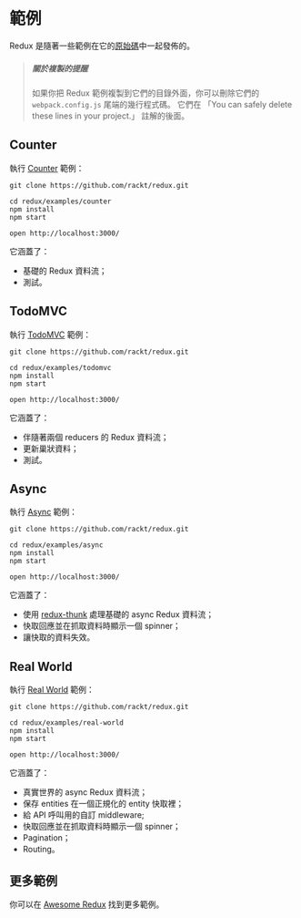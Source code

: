 # 範例

Redux 是隨著一些範例在它的[原始碼](https://github.com/rackt/redux/tree/master/examples)中一起發佈的。
>##### 關於複製的提醒
>如果你把 Redux 範例複製到它們的目錄外面，你可以刪除它們的 `webpack.config.js` 尾端的幾行程式碼。 它們在 「You can safely delete these lines in your project.」 註解的後面。

## Counter

執行 [Counter](https://github.com/rackt/redux/tree/master/examples/counter) 範例：

```
git clone https://github.com/rackt/redux.git

cd redux/examples/counter
npm install
npm start

open http://localhost:3000/
```

它涵蓋了：

* 基礎的 Redux 資料流；
* 測試。

## TodoMVC

執行 [TodoMVC](https://github.com/rackt/redux/tree/master/examples/todomvc) 範例：

```
git clone https://github.com/rackt/redux.git

cd redux/examples/todomvc
npm install
npm start

open http://localhost:3000/
```

它涵蓋了：

* 伴隨著兩個 reducers 的 Redux 資料流；
* 更新巢狀資料；
* 測試。

## Async

執行 [Async](https://github.com/rackt/redux/tree/master/examples/async) 範例：

```
git clone https://github.com/rackt/redux.git

cd redux/examples/async
npm install
npm start

open http://localhost:3000/
```

它涵蓋了：

* 使用 [redux-thunk](https://github.com/gaearon/redux-thunk) 處理基礎的 async Redux 資料流；
* 快取回應並在抓取資料時顯示一個 spinner；
* 讓快取的資料失效。

## Real World

執行 [Real World](https://github.com/rackt/redux/tree/master/examples/real-world) 範例：

```
git clone https://github.com/rackt/redux.git

cd redux/examples/real-world
npm install
npm start

open http://localhost:3000/
```

它涵蓋了：

* 真實世界的 async Redux 資料流；
* 保存 entities 在一個正規化的 entity 快取裡；
* 給 API 呼叫用的自訂 middleware;
* 快取回應並在抓取資料時顯示一個 spinner；
* Pagination；
* Routing。

## 更多範例

你可以在  [Awesome Redux](https://github.com/xgrommx/awesome-redux) 找到更多範例。
